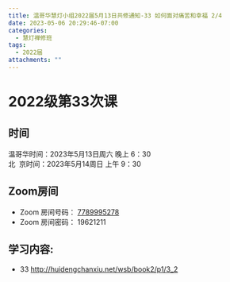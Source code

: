 ```yaml
---
title: 温哥华慧灯小组2022届5月13日共修通知-33 如何面对痛苦和幸福 2/4
date: 2023-05-06 20:29:46-07:00
categories:
  - 慧灯禅修班
tags:
  - 2022届
attachments: ""
---
```

# 2022级第33次课

## 时间

温哥华时间：2023年5月13日周六 晚上 6：30\
北  京时间：2023年5月14周日 上午 9：30

## Zoom房间

* Zoom 房间号码： [7789995278](https://us02web.zoom.us/j/7789995278?pwd=VjZmbWJFY2k2K0E5RVB2cTNIQmhqUT09)
* Zoom 房间密码： 19621211

## 学习内容:

* 33 <http://huidengchanxiu.net/wsb/book2/p1/3_2>